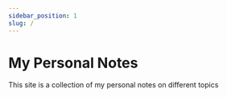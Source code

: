 ```yaml
---
sidebar_position: 1
slug: /
---
```


# My Personal Notes

This site is a collection of my personal notes on different topics

